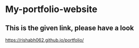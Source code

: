 # My-portfolio-website
## This is the given link, please have a look
https://rishabh062.github.io/portfolio/
